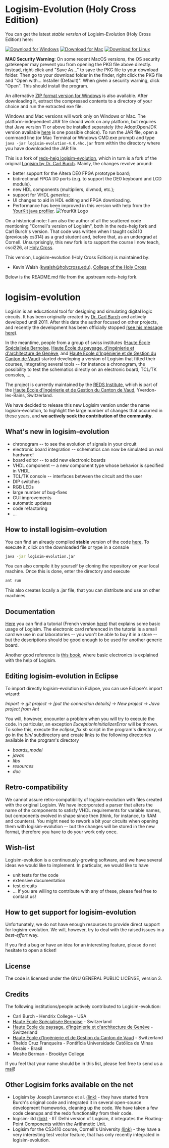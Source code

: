 Logisim-Evolution (Holy Cross Edition)
======================================

You can get the latest *stable version* of Logisim-Evolution (Holy Cross Edition) here:

[![Download for Windows](https://raw.githubusercontent.com/kevinawalsh/logisim-evolution/holycross/images/download-windows.jpg)](https://mathcs.holycross.edu/~kwalsh/Logisim-Evolution-4.0.4hc.exe) 
[![Download for Mac](https://raw.githubusercontent.com/kevinawalsh/logisim-evolution/holycross/images/download-mac.jpg)](https://mathcs.holycross.edu/~kwalsh/Logisim-Evolution-4.0.4-HC.pkg)
[![Download for Linux](https://raw.githubusercontent.com/kevinawalsh/logisim-evolution/holycross/images/download-linux.jpg)](https://mathcs.holycross.edu/~kwalsh/logisim-evolution-4.0.4hc.jar)

**MAC Security Warning**: On some recent MacOS versions, the OS security
gatekeeper may prevent you from opening the PKG file above directly. Instead,
right-click and "Save As..." to save the PKG file to your download folder. Then
go to your download folder in the finder, right click the PKG file and "Open
with... Installer (Default)". When given a security warning, click "Open". This
should install the program.

An alternative [ZIP format version for Windows](https://mathcs.holycross.edu/~kwalsh/Logisim-Evolution-4.0.4hc.zip) is
also available. After downloading it, extract the compressed contents to a directory of your choice and run the
extracted exe file.

Windows and Mac versions will work only on Windows or Mac. The platform-independent JAR file should work on any
platform, but requires that Java version 11 or above be installed separately (the AdoptOpenJDK version
available [here](https://adoptopenjdk.net/releases.html?variant=openjdk11&jvmVariant=hotspot) is one possible choice).
To run the JAR file, open a command line (or Mac Terminal or Windows CMD.exe
prompt) and type `java -jar logisim-evolution-4.0.4hc.jar` from within the
directory where you have downloaded the JAR file.


This is a fork of
[reds-heig logisim-evolution](https://github.com/reds-heig/logisim-evolution), which in
turn is a fork of the original
[Logisim by Dr. Carl Burch](http://www.cburch.com/logisim/). Mainly, the changes
revolve around:
* better support for the Altera DE0 FPGA prototype board;
* bidirectional FPGA I/O ports (e.g. to support the DE0 keyboard and LCD module).
* new HDL components (multipliers, divmod, etc.);
* support for VHDL _generics_;
* UI changes to aid in HDL editing and FPGA downloading.
* Performance has been improved in this version with help from the [YourKit java profiler](https://www.yourkit.com/java/profiler/).
  ![YourKit Logo](https://mathcs.holycross.edu/~kwalsh/yklogo.png)

On a historical note: I am also the author of all the scattered code mentioning
"Cornell's version of Logisim", both in the reds-heig fork and Carl Burch's
version. That code was written when I taught cs3410 (previously cs314) as a grad
student and, before that, as an undergrad at Cornell. Unsurprisingly, this new
fork is to support the course I now teach, csci226, at
[Holy Cross](https://mathcs.holycross.edu/~csci226/).

This version, Logisim-evolution (Holy Cross Edition) is maintained by:
* Kevin Walsh (kwalsh@holycross.edu), [College of the Holy Cross](https://holycross.edu) 


Below is the README.md file from the upstream reds-heig fork.

logisim-evolution
=================

Logisim is an educational tool for designing and simulating digital logic circuits.
It has been originally created by [Dr. Carl Burch](http://www.cburch.com/logisim/) and actively developed until 2011.
After this date the author focused on other projects, and recently the development has been officially stopped  [(see his message here)](http://www.cburch.com/logisim/retire-note.html).

In the meantime, people from a group of swiss institutes ([Haute École Spécialisée Bernoise](http://www.bfh.ch), [Haute École du paysage, d'ingénierie et d'architecture de Genève](http://hepia.hesge.ch), and [Haute École d'Ingénierie et de Gestion du Canton de Vaud](http://www.heig-vd.ch)) started developing a version of Logisim that fitted their courses, integrating several tools -- for instance a chronogram, the possibility to test the schematics directly on an electronic board, TCL/TK consoles, ...

The project is currently maintained by the [REDS Institute](http://reds.heig-vd.ch), which is part of the [Haute École d'Ingénierie et de Gestion du Canton de Vaud](http://www.heig-vd.ch), Yverdon-les-Bains, Switzerland.

We have decided to release this new Logisim version under the name logisim-evolution, to highlight the large number of changes that occurred in these years, and **we actively seek the contribution of the community**.

## What's new in logisim-evolution
* chronogram -- to see the evolution of signals in your circuit
* electronic board integration -- schematics can now be simulated on real hardware!
* board editor -- to add new electronic boards
* VHDL component -- a new component type whose behavior is specified in VHDL
* TCL/TK console -- interfaces between the circuit and the user
* DIP switches
* RGB LEDs
* large number of bug-fixes
* GUI improvements
* automatic updates
* code refactoring
* ...

## How to install logisim-evolution
You can find an already compiled **stable** version of the code [here](http://reds-data.heig-vd.ch/logisim-evolution/logisim-evolution.jar).
To execute it, click on the downloaded file or type in a console
```bash
java -jar logisim-evolution.jar
```

You can also compile it by yourself by cloning the repository on your local machine. Once this is done, enter the directory and execute
```bash
ant run
```
This also creates locally a .jar file, that you can distribute and use on other machines.

## Documentation
[Here](http://reds-data.heig-vd.ch/logisim-evolution/IntroToLogisimEnglish.pdf)  you can find a tutorial (French version [here](http://reds-data.heig-vd.ch/logisim-evolution/tutoLogisim.pdf)) that explains some basic usage of Logisim. The electronic card referenced in the tutorial is a small card we use in our laboratories -- you won't be able to buy it in a store -- but the descriptions should be good enough to be used for another generic board.

Another good reference is [this book](http://www.lulu.com/shop/george-self/exploring-digital-logic-with-logisim-ebook/ebook/product-21118223.html), where basic electronics is explained with the help of Logisim.

## Editing logisim-evolution in Eclipse
To import directly logisim-evolution in Eclipse, you can use Eclipse's import wizard:

*Import -> git project -> [put the connection details] -> New project -> Java project from Ant*

You will, however, encounter a problem when you will try to execute the code. In particular, an exception *ExceptionInInitializerError* will be thrown. To solve this, execute the *eclipse_fix.sh* script in the program's directory, or go in the *bin/* subdirectory and create links to the following directories available in the program's directory
* *boards_model*
* *javax*
* *libs*
* *resources*
* *doc*

## Retro-compatibility
We cannot assure retro-compatibility of logisim-evolution with files created with the original Logisim.
We have incorporated a parser that alters the name of the components to satisfy VHDL requirements for variable names,
but components evolved in shape since then (think, for instance, to RAM and counters).
You might need to rework a bit your circuits when opening them with logisim-evolution -- but the changes will be stored
in the new format, therefore you have to do your work only once.

## Wish-list
Logisim-evolution is a continuously-growing software, and we have several ideas we would like to implement. In particular, we would like to have
* unit tests for the code
* extensive documentation
* test circuits
* ...
If you are willing to contribute with any of these, please feel free to contact us!

## How to get support for logisim-evolution
Unfortunately, we do not have enough resources to provide direct support for logisim-evolution.
We will, however, try to deal with the raised issues in a *best-effort* way.

If you find a bug or have an idea for an interesting feature, please do not hesitate to open a ticket!

## License
The code is licensed under the GNU GENERAL PUBLIC LICENSE, version 3.

## Credits
The following institutions/people actively contributed to Logisim-evolution:
* Carl Burch - Hendrix College - USA
* [Haute École Spécialisée Bernoise](http://www.bfh.ch) - Switzerland
* [Haute École du paysage, d'ingénierie et d'architecture de Genève](http://hepia.hesge.ch) - Switzerland
* [Haute École d'Ingénierie et de Gestion du Canton de Vaud](http://www.heig-vd.ch) - Switzerland
* Theldo Cruz Franqueira - Pontifícia Universidade Católica de Minas Gerais - Brasil
* Moshe Berman - Brooklyn College

If you feel that your name should be in this list, please feel free to send us a [mail](mailto:roberto.rigamonti@heig-vd.ch)!

## Other Logisim forks available on the net
* Logisim by Joseph Lawrance et al. [(link)](https://github.com/lawrancej/logisim) - they have started from Burch's original code and integrated it in several open-source development frameworks, cleaning up the code. We have taken a few code cleanups and the redo functionality from their code.
* logisim-iitd [(link)](https://code.google.com/p/logisim-iitd) - IIT Delhi version of Logisim, it integrates the Floating-Point Components within the Arithmetic Unit.
* Logisim for the CS3410 course, Cornell's University [(link)](http://www.cs.cornell.edu/courses/cs3410/2015sp/) - they have a very interesting test vector feature, that has only recently integrated in logisim-evolution.

